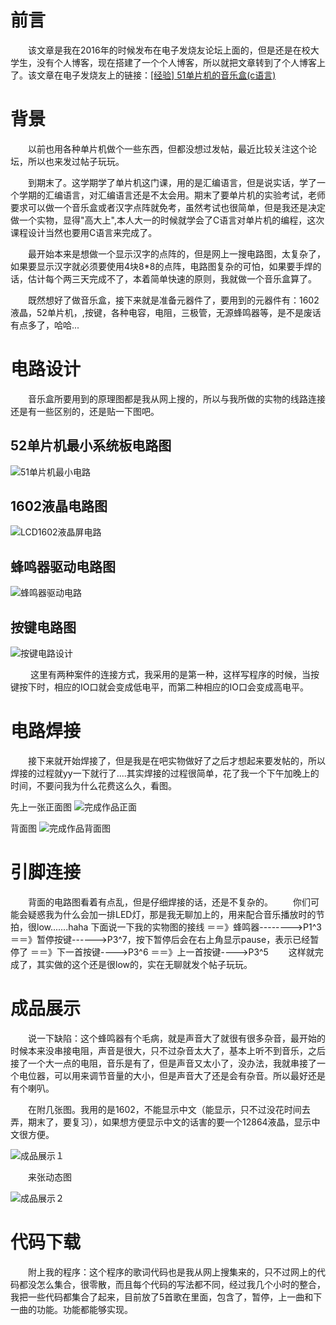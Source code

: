 # 前言
　　该文章是我在2016年的时候发布在电子发烧友论坛上面的，但是还是在校大学生，没有个人博客，现在搭建了一个个人博客，所以就把文章转到了个人博客上了。该文章在电子发烧友上的链接：[[经验] 51单片机的音乐盒(c语言)](http://bbs.elecfans.com/jishu_1102723_1_1.html "[经验] 51单片机的音乐盒(c语言)")
  
# 背景
　　以前也用各种单片机做个一些东西，但都没想过发帖，最近比较关注这个论坛，所以也来发过帖子玩玩。
  
　　到期末了。这学期学了单片机这门课，用的是汇编语言，但是说实话，学了一个学期的汇编语言，对汇编语言还是不太会用。期末了要单片机的实验考试，老师要求可以做一个音乐盒或者汉字点阵就免考，虽然考试也很简单，但是我还是决定做一个实物，显得"高大上",本人大一的时候就学会了C语言对单片机的编程，这次课程设计当然也要用C语言来完成了。
   
　　最开始本来是想做一个显示汉字的点阵的，但是网上一搜电路图，太复杂了，如果要显示汉字就必须要使用4块8*8的点阵，电路图复杂的可怕，如果要手焊的话，估计每个两三天完成不了，本着简单快速的原则，我就做一个音乐盒算了。
  
　　既然想好了做音乐盒，接下来就是准备元器件了，要用到的元器件有：1602液晶，52单片机，,按键，各种电容，电阻，三极管，无源蜂鸣器等，是不是废话有点多了，哈哈...
  
# 电路设计
　　音乐盒所要用到的原理图都是我从网上搜的，所以与我所做的实物的线路连接还是有一些区别的，还是贴一下图吧。
## 52单片机最小系统板电路图　
![51单片机最小电路](https://github.com/hehung/51_music_player/blob/master/img/51%E5%8D%95%E7%89%87%E6%9C%BA%E6%9C%80%E5%B0%8F%E7%94%B5%E8%B7%AF.jpg?raw=true "51单片机最小电路")
## 1602液晶电路图
![LCD1602液晶屏电路](http://bbs.elecfans.com/data/attachment/forum/201612/18/145152gd1jk13asdkdq423.jpg.thumb.jpg "LCD1602液晶屏电路")

## 蜂鸣器驱动电路图
![蜂鸣器驱动电路](https://github.com/hehung/51_music_player/blob/master/img/LCD1602%E6%B6%B2%E6%99%B6%E5%B1%8F%E7%94%B5%E8%B7%AF.jpg?raw=true "蜂鸣器驱动电路")

## 按键电路图
![按键电路设计](https://github.com/hehung/51_music_player/blob/master/img/%E8%9C%82%E9%B8%A3%E5%99%A8%E9%A9%B1%E5%8A%A8%E7%94%B5%E8%B7%AF.jpg?raw=true "按键电路设计")

　　 这里有两种案件的连接方式，我采用的是第一种，这样写程序的时候，当按键按下时，相应的IO口就会变成低电平，而第二种相应的IO口会变成高电平。

# 电路焊接
　　接下来就开始焊接了，但是我是在吧实物做好了之后才想起来要发帖的，所以焊接的过程就yy一下就行了....其实焊接的过程很简单，花了我一个下午加晚上的时间，不要问我为什么花费这么久，看图。
  
先上一张正面图
![完成作品正面](https://github.com/hehung/51_music_player/blob/master/img/%E5%AE%8C%E6%88%90%E4%BD%9C%E5%93%81%E6%AD%A3%E9%9D%A2.jpg?raw=true "完成作品正面")

背面图
![完成作品背面图](https://github.com/hehung/51_music_player/blob/master/img/%E5%AE%8C%E6%88%90%E4%BD%9C%E5%93%81%E8%83%8C%E9%9D%A2%E5%9B%BE.jpg?raw=true "完成作品背面图")

# 引脚连接
　　背面的电路图看着有点乱，但是仔细焊接的话，还是不复杂的。
　　你们可能会疑惑我为什么会加一排LED灯，那是我无聊加上的，用来配合音乐播放时的节拍，很low.......haha
下面说一下我的实物图的接线
＝＝》蜂鸣器-------->P1^3
＝＝》暂停按键------>P3^7，按下暂停后会在右上角显示pause，表示已经暂停了
＝＝》下一首按键---->P3^6
＝＝》上一首按键---->P3^5
　　这样就完成了，其实做的这个还是很low的，实在无聊就发个帖子玩玩。

# 成品展示
　　说一下缺陷：这个蜂鸣器有个毛病，就是声音大了就很有很多杂音，最开始的时候本来没串接电阻，声音是很大，只不过杂音太大了，基本上听不到音乐，之后接了一个大一点的电阻，音乐是有了，但是声音又太小了，没办法，我就串接了一个电位器，可以用来调节音量的大小，但是声音大了还是会有杂音。所以最好还是有个喇叭。

　　在附几张图。我用的是1602，不能显示中文（能显示，只不过没花时间去弄，期末了，要复习），如果想方便显示中文的话害的要一个12864液晶，显示中文很方便。
  
  ![成品展示１](https://github.com/hehung/51_music_player/blob/master/img/%E6%88%90%E5%93%81%E5%B1%95%E7%A4%BA%EF%BC%91.jpg?raw=true "成品展示１")

　　来张动态图

![成品展示２](https://github.com/hehung/51_music_player/blob/master/img/%E6%88%90%E5%93%81%E5%B1%95%E7%A4%BA%EF%BC%92.gif?raw=true "成品展示２")

# 代码下载
　　附上我的程序：这个程序的歌词代码也是我从网上搜集来的，只不过网上的代码都没怎么集合，很零散，而且每个代码的写法都不同，经过我几个小时的整合，我把一些代码都集合了起来，目前放了5首歌在里面，包含了，暂停，上一曲和下一曲的功能。功能都能够实现。



